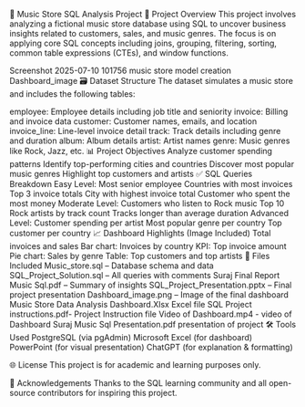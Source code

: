 🎵 Music Store SQL Analysis Project
📌 Project Overview
This project involves analyzing a fictional music store database using SQL to uncover business insights related to customers, sales, and music genres. The focus is on applying core SQL concepts including joins, grouping, filtering, sorting, common table expressions (CTEs), and window functions.

Screenshot 2025-07-10 101756 music store model creation Dashboard_image
🗃️ Dataset Structure
The dataset simulates a music store and includes the following tables:

employee: Employee details including job title and seniority
invoice: Billing and invoice data
customer: Customer names, emails, and location
invoice_line: Line-level invoice detail
track: Track details including genre and duration
album: Album details
artist: Artist names
genre: Music genres like Rock, Jazz, etc.
📊 Project Objectives
Analyze customer spending patterns
Identify top-performing cities and countries
Discover most popular music genres
Highlight top customers and artists
✅ SQL Queries Breakdown
Easy Level:
Most senior employee
Countries with most invoices
Top 3 invoice totals
City with highest invoice total
Customer who spent the most money
Moderate Level:
Customers who listen to Rock music
Top 10 Rock artists by track count
Tracks longer than average duration
Advanced Level:
Customer spending per artist
Most popular genre per country
Top customer per country
📈 Dashboard Highlights (Image Included)
Total invoices and sales
Bar chart: Invoices by country
KPI: Top invoice amount
Pie chart: Sales by genre
Table: Top customers and top artists
📎 Files Included
Music_store.sql – Database schema and data
SQL_Project_Solution.sql – All queries with comments
Suraj Final Report Music Sql.pdf – Summary of insights
SQL_Project_Presentation.pptx – Final project presentation
Dashboard_image.png – Image of the final dashboard
Music Store Data Analysis Dashboard.Xlsx Excel file
SQL Project instructions.pdf- Project Instruction file
Video of Dashboard.mp4 - video of Dashboard
Suraj Music Sql Presentation.pdf presentation of project
🛠️ Tools Used
PostgreSQL (via pgAdmin)
Microsoft Excel (for dashboard)
PowerPoint (for visual presentation)
ChatGPT (for explanation & formatting)


🌐 License
This project is for academic and learning purposes only.

🙌 Acknowledgements
Thanks to the SQL learning community and all open-source contributors for inspiring this project.
